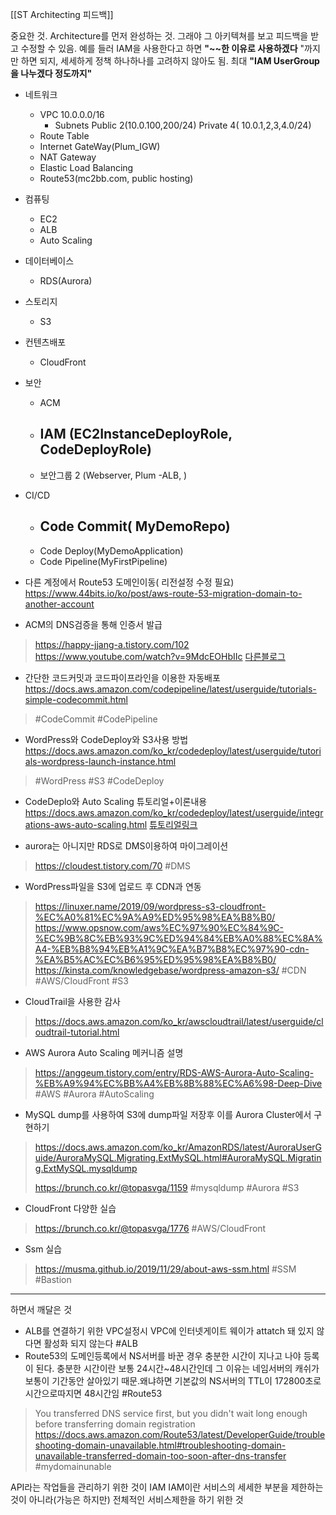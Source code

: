 
[[ST Architecting 피드백]]

중요한 것. Architecture를 먼저 완성하는 것. 그래야 그 아키텍쳐를 보고 피드백을 받고 수정할 수 있음.
예를 들러 IAM을 사용한다고 하면 **"\~~한 이유로 사용하겠다** "까지만 하면 되지,   세세하게 정책 하나하나를 고려하지 않아도 됨. 최대 **"IAM UserGroup을 나누겠다 정도까지"**


- 네트워크
	- VPC 10.0.0.0/16
		-  Subnets Public 2(10.0.100,200/24) Private 4( 10.0.1,2,3,4.0/24)
	- Route Table
	- Internet GateWay(Plum_IGW)
	- NAT Gateway
	- Elastic Load Balancing
	- Route53(mc2bb.com, public hosting)
- 컴퓨팅
	- EC2
	- ALB
	- Auto Scaling
- 데이터베이스
	- RDS(Aurora)
- 스토리지
	- S3
- 컨텐츠배포
	- CloudFront
- 보안
	- ACM
	- IAM (EC2InstanceDeployRole, CodeDeployRole)
		-
	- 보안그룹 2 (Webserver, Plum -ALB, )
- CI/CD
	- Code Commit( MyDemoRepo)
		- 
	- Code Deploy(MyDemoApplication)
	- Code Pipeline(MyFirstPipeline)

- 다른 계정에서 Route53 도메인이동( 리전설정 수정 필요)
https://www.44bits.io/ko/post/aws-route-53-migration-domain-to-another-account

- ACM의 DNS검증을 통해 인증서 발급
>https://happy-jjang-a.tistory.com/102
>https://www.youtube.com/watch?v=9MdcEOHbIIc
>[다른블로그](https://libertegrace.tistory.com/entry/Route-53-%EC%84%9C%EB%B2%84-%EB%8F%84%EB%A9%94%EC%9D%B8%EC%9D%84-Route53%EC%97%90-%EB%93%B1%EB%A1%9D%ED%95%98%EA%B3%A0-%EC%9B%B9-%EC%84%9C%EB%B2%84%EC%97%90-%EB%8F%84%EB%A9%94%EC%9D%B8-%EC%97%B0%EA%B2%B0%ED%95%98%EA%B8%B0)


- 간단한 코드커밋과 코드파이프라인을 이용한 자동배포 
https://docs.aws.amazon.com/codepipeline/latest/userguide/tutorials-simple-codecommit.html
> #CodeCommit #CodePipeline 

- WordPress와 CodeDeploy와 S3사용 방법
https://docs.aws.amazon.com/ko_kr/codedeploy/latest/userguide/tutorials-wordpress-launch-instance.html
> #WordPress #S3 #CodeDeploy


- CodeDeplo와 Auto Scaling 튜토리얼+이론내용 
https://docs.aws.amazon.com/ko_kr/codedeploy/latest/userguide/integrations-aws-auto-scaling.html
[튜토리얼링크](https://docs.aws.amazon.com/ko_kr/codedeploy/latest/userguide/tutorials-auto-scaling-group.html)


- aurora는 아니지만 RDS로 DMS이용하여 마이그레이션
>https://cloudest.tistory.com/70
> #DMS

- WordPress파일을 S3에 업로드 후 CDN과 연동
> https://linuxer.name/2019/09/wordpress-s3-cloudfront-%EC%A0%81%EC%9A%A9%ED%95%98%EA%B8%B0/
> https://www.opsnow.com/aws%EC%97%90%EC%84%9C-%EC%9B%8C%EB%93%9C%ED%94%84%EB%A0%88%EC%8A%A4-%EB%B8%94%EB%A1%9C%EA%B7%B8%EC%97%90-cdn-%EA%B5%AC%EC%B6%95%ED%95%98%EA%B8%B0/
> https://kinsta.com/knowledgebase/wordpress-amazon-s3/
>  #CDN #AWS/CloudFront #S3


- CloudTrail을 사용한 감사
>https://docs.aws.amazon.com/ko_kr/awscloudtrail/latest/userguide/cloudtrail-tutorial.html

- AWS Aurora Auto Scaling 메커니즘 설명
> https://anggeum.tistory.com/entry/RDS-AWS-Aurora-Auto-Scaling-%EB%A9%94%EC%BB%A4%EB%8B%88%EC%A6%98-Deep-Dive
#AWS #Aurora #AutoScaling



- MySQL dump를 사용하여 S3에 dump파일 저장후 이를 Aurora Cluster에서 구현하기
> https://docs.aws.amazon.com/ko_kr/AmazonRDS/latest/AuroraUserGuide/AuroraMySQL.Migrating.ExtMySQL.html#AuroraMySQL.Migrating.ExtMySQL.mysqldump
> 
> https://brunch.co.kr/@topasvga/1159
>  #mysqldump #Aurora #S3


- CloudFront 다양한 실습
>https://brunch.co.kr/@topasvga/1776
> #AWS/CloudFront


- Ssm 실습
>https://musma.github.io/2019/11/29/about-aws-ssm.html
> #SSM #Bastion




---


하면서 깨달은 것
- ALB를 연결하기 위한 VPC설정시 VPC에 인터넷게이트 웨이가 attatch 돼 있지 않다면 활성화 되지 않는다 #ALB
- Route53의 도메인등록에서 NS서버를 바꾼 경우 충분한 시간이 지나고 나야 등록이 된다. 충분한 시간이란 보통 24시간~48시간인데 그 이유는 네임서버의 캐쉬가 보통이 기간동안 살아있기 때문.왜냐하면 기본값의 NS서버의 TTL이 172800초로 시간으로따지면 48시간임 #Route53
>You transferred DNS service first, but you didn't wait long enough before transferring domain registration
>https://docs.aws.amazon.com/Route53/latest/DeveloperGuide/troubleshooting-domain-unavailable.html#troubleshooting-domain-unavailable-transferred-domain-too-soon-after-dns-transfer
#mydomainunable



API라는 작업들을 관리하기 위한 것이 IAM
IAM이란 서비스의 세세한 부분을 제한하는 것이 아니라(가능은 하지만) 전체적인 서비스제한을 하기 위한 것